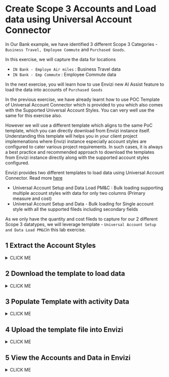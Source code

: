 
# Create Scope 3 Accounts and Load data using Universal Account Connector

In Our Bank example, we have identified 3 different Scope 3 Categories - `Business Travel, Employee Commute` and `Purchased Goods`.

In this exercise, we will capture the data for locations
- `IN Bank - Employe Air miles` :  Business Travel data
- `IN Bank - Emp Commute` : Employee Commute data

In the next exercise, you will learn how to use Envizi new AI Assist feature to load the data into accounts of `Purchased Goods`


In the previous exercise, we have already learnt how to use POC Template of Universal Account Connector which is provided to you which also comes with the Supported Universal Account Styles. You can very well use the same for this exercise also. 

However we will use a different template which aligns to the same PoC template,  which you can directly download from Envizi instance itself. Understanding this template will helps you in your client project implemenations where Envizi instance  especially account styles are configured to cater various project requirements.  In such cases, it is always a best practice and recommended approach to download the templates from Envizi instance directly along with the  supported account styles configured. 

Envizi provides two different templates to load data using Universal Account Connector. Read more [here](https://knowledgebase.envizi.com/home/universal-account-setup-and-data-loading)
- Universal Account Setup and Data Load PM&C :  Bulk loading supporting multiple account styles with data for only two columns (Primary measure and cost)
- Universal Account Setup and Data - Bulk loading for Single account style with all the supported fileds including secondary fields


As we only have the quantity and cost fileds to capture for our 2 different Scope 3 datatypes, we will leverage template - `Universal Account Setup and Data Load PM&C`in this lab exercise.


## 1 Extract the Account Styles 

 <details><summary>CLICK ME</summary>

To load the data into Envizi, the first step is identify the appropriate account style relevant to the data which we are loading into the system.   

We have two different Scope 3 data identified -  Business Travel and Employee Commute. 
Business Travel data could be relate to -   Air travel, (class: first / business / economy class ), Long-haul / short-haul. All these parametes impact the emissions calculations. Hence it is important to chose appropriate Account style which plays important role in deriving emission factor. 


1. In Envizi Global Search >  Reports > search for  `Account Setup and Data Load - PM&C`

<img src="images/30-account-setup-load-data-pmc-1.png">

2. Open the report

<img src="images/30-account-setup-load-data-pmc-2.png">

3. Choose the following filters to extract the account styles with corresponding values for all data type categories
- **Filter By #1:**  Export account style supported values

- **Filter By #2:**  All Data Type Categories

<img src="images/30-account-setup-load-data-pmc-4-1.png">

If you are interested in specific data type, you can chose the same in Filter By #2.
Leave the other fields as it is.

4. Click on `Submit`

Report is displayed on the screen.

5. Click on `DOWNLOAD AS CSV`

<img src="images/30-account-setup-load-data-pmc-4.png">

6. Save the csv to local system.

7. Open the file downloaded above 

<img src="images/account-style-extract-pmc.png">

8. From this file, identify relevant account styles for the data type - `Business Travel`

9. Filter on `Account Style Caption` filed for `travel`. Results looks like below


<img src="images/air-travel-account-style-extract-pmc.png">
You can see there are multiple account styles for `Air Travel` representing various scope 3 categories. Understanding the naming convention of the Account Style helps us to easily find the appropriate one. 

For example, Account style caption starts with S3.x - represents Scope 3. Category x.

- **S3.4 - Air Travel - Domestic - pkm**  : Air travel  represents `Scope 3  Category 4 - Upstream Transportation and Distribution`
- **S3.6 - Air Travel-Long haul-Business - miles** :   Air travel  represents  `Scope 3  Category 6 - Business travel`
- **S3.7 - Air Travel - Domestic - pkm** : Air travel  represents  `Scope 3  Category 7 - Employee commuting`
- **S3.9 - Air Travel - Long-haul International - pkm**: Air travel  represents  `Category 9 - Downstream transportation and distribution`

In our example, `Business travel` is basically representing the employess travel for the various conferences,client meetings, etc on business purpose. Hence our data belongs to `Category 6 - S3.6`. 

Now, narrow down on S3.6 account styles, and based on the additional parameters like class - businesss/ economy, etc and long-haul/ short-haul , chose the appropriate account style from the list and take a note of values of the fields 

- `Account Style Caption` - `S3.6 - Air Travel-Long haul-Business - miles`
- `Account Style Link` - `14359` 

10. Similarly, identify the account style for `Employee Commute` 
    You can see various account styles, based on the data available for type of commute , chose the appropriate account style.
    

<img src="images/employee-commute-account-style-extract-pmc.png">

- `Account Style Caption` - `S3.7 - Employee Commute - Car - miles`
- `Account Style Link` - `14450` 

</details>

## 2 Download the template to load data

 <details><summary>CLICK ME</summary>

Using the same `Account Setup  and Data Load - PMC` report, we can download the template specific to Groups / locations only for which the data capture is planned.

  
1. In Envizi Global Search >  Reports > search for  `Account Setup and Data Load - PM&C`

<img src="images/30-account-setup-load-data-pmc-1.png">

2. Open the report

<img src="images/30-account-setup-load-data-pmc-2.png">

3. Choose the following  

- **Select Group:**  Group which the location belongs to. Select parent Group `IN Bank`
<img src="images/Data-PMC-template-download-1.png">

- **Select Locations:**  Select the locations identified to capture the data and click on plus to add to the selected items  
  - Business Travel : `IN Bank - Employe Air miles`
  - Employee commute : `IN Bank - Emp Commute`

Click on `Confirm`
 
<img src="images/Data-PMC-template-download-2.png">


- **Filter By #1:**  Export selected locations with or without records

- **Filter By #2:**  All Data Type Categories
  
- Leave rest all fields to defaults

<img src="images/Data-PMC-template-download-3.png">

4. Click `Submit`
   
5. Click on `Download as CSV` and Save the file to local system
   
6. Open the file and observe the columns 

<img src="images/Data-PMC-template-download-4.png">

Based on our selection of filters and parametes, the report is pulled. As there is no data captured for these locations so far, the records are empty as you see in the file. 

In the next section, lets populate this template with required columns and upload the data. 

</details>

## 3 Populate Template with activity Data

 <details><summary>CLICK ME</summary>

Now, Let's populate the template with data for all the locations we created in the previous lab.

1. Take a copy of the downloaded file `Account_Setup_and_Data_Load_-_PM&C.xlsx`  
   
2. Add any  suffix to the file name  `Account_Setup_and_Data_Load_-_PM&C_xxxxx.xlsx` , replace xxxx with any value  to easily identify. But it is better to suffix your `Prefix-Id`.

3. Fill in the values for the below columns
   - **Account Style Link** : Enter the  account style link obtained for the data type in section #3.1.9 
   - **Account Style Caption** :  Enter Account style caption obtained for the data type in section #3.1.9 
   - **Account Number** : Provide unique account name. Account is where the activity data is recorded. 
   - **Record Start YYYY-MM-DD** - Record Start YYYY-MM-DD	 -  Should be in the format of YYYY-MM-DD
   - **Record End YYYY-MM-DD** - Record End YYYY-MM-DD	 -  Should be in the format of YYYY-MM-DD
   - **Quantity** - Quantity of activity data. 
   - **Total cost (incl. Tax) in local currency** - Amount spend for the activity.

4. The file looks like below.

<img src="images/Data-PMC-template-populated2.png">

5. You can refer the sample file `Account_Setup_and_Data_Load_-_PM&C-Temp.xlsx` from [here](./files/Account_Setup_and_Data_Load_-_PM&C-Temp.xlsx) or from the shared Box folder to pick the values to pouplate into this file.

Make sure that you prefix the columns `Location` and `Account Number` with your Prefix-Id.

</details>

## 4 Upload the template file into Envizi

 <details><summary>CLICK ME</summary>

Lets upload the above updated template file into Envizi to load data into Envizi Accounts

1. Follow the steps given [here](../201-uploading-a-file) to upload the file into Envizi.

</details>

## 5 View the Accounts and Data in Envizi

 <details><summary>CLICK ME</summary>

Let us take a look at the data loaded into various accounts of our bank locations. 

1. In the Organization Hierarchy of Envizi UI, drill down to the account `IN Bank - Employe Air miles -Business`

<img src="images/Bank-Scope3-Accounts.png"> 

2. The `Account Summary` page is displayed.

<img src="images/Bank-Scope3-AccountSummary.png">

Account Summary page shows account details, last 12 months data of as bar chart,  associated account style, location and Total consumptions & cost.

3. On Account Summary page, click on `Review -> Records`, to view the `actual / estimated data` loaded using spread-sheet to this account

4. Finally, navigate to  `Review -> Monthly Data`, to view the `normalized data` on monthly basis and the calculated emissions for each monthly record.

Review the data loaded into other accounts through the spread-sheet. 

This completes the data loading exercise for Scope 3 activity data identified for different locations in our banking examples.

</details>